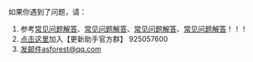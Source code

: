 如果你遇到了问题，请：

1. 参考[常见问题解答](FrequenctlyAskedQuestions.md)、[常见问题解答](FrequenctlyAskedQuestions.md)、[常见问题解答](FrequenctlyAskedQuestions.md)、[常见问题解答](FrequenctlyAskedQuestions.md)！！！
2. [点击这里](https://jq.qq.com/?_wv=1027&k=PqAEtn39)加入【更新助手官方群】 925057600 
3. 发邮件asforest@qq.com
